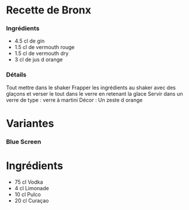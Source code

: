 # Recette de Bronx

### Ingrédients

* 4.5 cl de gin
* 1.5 cl de vermouth rouge
* 1.5 cl de vermouth dry
* 3 cl de jus d orange

### Détails

Tout mettre dans le shaker
Frapper les ingrédients au shaker avec des glaçons et verser le tout dans le verre en retenant la glace
Servir dans un verre de type : verre à martini
Décor : Un zeste d orange

# Variantes

### Blue Screen

# Ingrédients

* 75 cl Vodka
* 4 cl Limonade
* 10 cl Pulco
* 20 cl Curaçao
